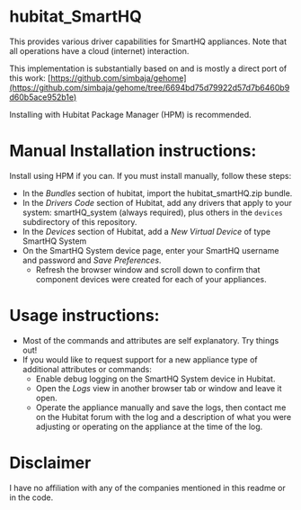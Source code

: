 # hubitat_SmartHQ

This provides various driver capabilities for SmartHQ appliances.  Note that all operations have a cloud (internet) interaction.

This implementation is substantially based on and is mostly a direct port of this work:  [https://github.com/simbaja/gehome](https://github.com/simbaja/gehome/tree/6694bd75d79922d57d7b6460b9d60b5ace952b1e)

Installing with Hubitat Package Manager (HPM) is recommended.


# Manual Installation instructions:

Install using HPM if you can.  If you must install manually, follow these steps:

* In the *Bundles* section of hubitat, import the hubitat_smartHQ.zip bundle.
* In the *Drivers Code* section of Hubitat, add any drivers that apply to your system: smartHQ_system (always required), plus others in the `devices` subdirectory of this repository.
* In the *Devices* section of Hubitat, add a *New Virtual Device* of type SmartHQ System
* On the SmartHQ System device page, enter your SmartHQ username and password and *Save Preferences*.
    * Refresh the browser window and scroll down to confirm that component devices were created for each of your appliances.

# Usage instructions:

* Most of the commands and attributes are self explanatory.  Try things out!
* If you would like to request support for a new appliance type of additional attributes or commands:
    * Enable debug logging on the SmartHQ System device in Hubitat.
    * Open the *Logs* view in another browser tab or window and leave it open.
    * Operate the appliance manually and save the logs, then contact me on the Hubitat forum with the log and a description of what you were adjusting or operating on the appliance at the time of the log.

# Disclaimer

I have no affiliation with any of the companies mentioned in this readme or in the code.
